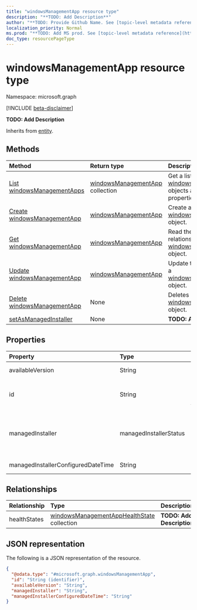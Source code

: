 ```yaml
---
title: "windowsManagementApp resource type"
description: "**TODO: Add Description**"
author: "**TODO: Provide Github Name. See [topic-level metadata reference](https://msgo.azurewebsites.net/add/document/guidelines/metadata.html#topic-level-metadata)**"
localization_priority: Normal
ms.prod: "**TODO: Add MS prod. See [topic-level metadata reference](https://msgo.azurewebsites.net/add/document/guidelines/metadata.html#topic-level-metadata)**"
doc_type: resourcePageType
---
```


# windowsManagementApp resource type

Namespace: microsoft.graph

[!INCLUDE [beta-disclaimer](../../includes/beta-disclaimer.md)]

**TODO: Add Description**


Inherits from [entity](../resources/entity.md).

## Methods
|Method|Return type|Description|
|:---|:---|:---|
|[List windowsManagementApps](../api/intune-windowsmanagementapp-list.md)|[windowsManagementApp](../resources/intune-windowsmanagementapp.md) collection|Get a list of the [windowsManagementApp](../resources/windowsmanagementapp.md) objects and their properties.|
|[Create windowsManagementApp](../api/intune-windowsmanagementapp-create.md)|[windowsManagementApp](../resources/intune-windowsmanagementapp.md)|Create a new [windowsManagementApp](../resources/intune-windowsmanagementapp.md) object.|
|[Get windowsManagementApp](../api/intune-windowsmanagementapp-get.md)|[windowsManagementApp](../resources/intune-windowsmanagementapp.md)|Read the properties and relationships of a [windowsManagementApp](../resources/intune-windowsmanagementapp.md) object.|
|[Update windowsManagementApp](../api/intune-windowsmanagementapp-update.md)|[windowsManagementApp](../resources/intune-windowsmanagementapp.md)|Update the properties of a [windowsManagementApp](../resources/intune-windowsmanagementapp.md) object.|
|[Delete windowsManagementApp](../api/intune-windowsmanagementapp-delete.md)|None|Deletes a [windowsManagementApp](../resources/intune-windowsmanagementapp.md) object.|
|[setAsManagedInstaller](../api/intune-windowsmanagementapp-setasmanagedinstaller.md)|None|**TODO: Add Description**|

## Properties
|Property|Type|Description|
|:---|:---|:---|
|availableVersion|String|**TODO: Add Description**|
|id|String|**TODO: Add Description** Inherited from [entity](../resources/entity.md)|
|managedInstaller|managedInstallerStatus|**TODO: Add Description**. Possible values are: `disabled`, `enabled`.|
|managedInstallerConfiguredDateTime|String|**TODO: Add Description**|

## Relationships
|Relationship|Type|Description|
|:---|:---|:---|
|healthStates|[windowsManagementAppHealthState](../resources/intune-windowsmanagementapphealthstate.md) collection|**TODO: Add Description**|

## JSON representation
The following is a JSON representation of the resource.
<!-- {
  "blockType": "resource",
  "keyProperty": "id",
  "@odata.type": "microsoft.graph.windowsManagementApp",
  "baseType": "microsoft.graph.entity",
  "openType": false
}
-->
``` json
{
  "@odata.type": "#microsoft.graph.windowsManagementApp",
  "id": "String (identifier)",
  "availableVersion": "String",
  "managedInstaller": "String",
  "managedInstallerConfiguredDateTime": "String"
}
```

